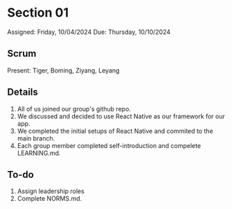 # Section 01
Assigned: Friday, 10/04/2024 Due: Thursday, 10/10/2024
## Scrum
Present: Tiger, Boming, Ziyang, Leyang
## Details
1. All of us joined our group's github repo. 
2. We discussed and decided to use React Native as our framework for our app. 
3. We completed the initial setups of React Native and commited to the main branch.
4. Each group member completed self-introduction and compelete LEARNING.md.  

## To-do
1. Assign leadership roles
2. Complete NORMS.md. 
